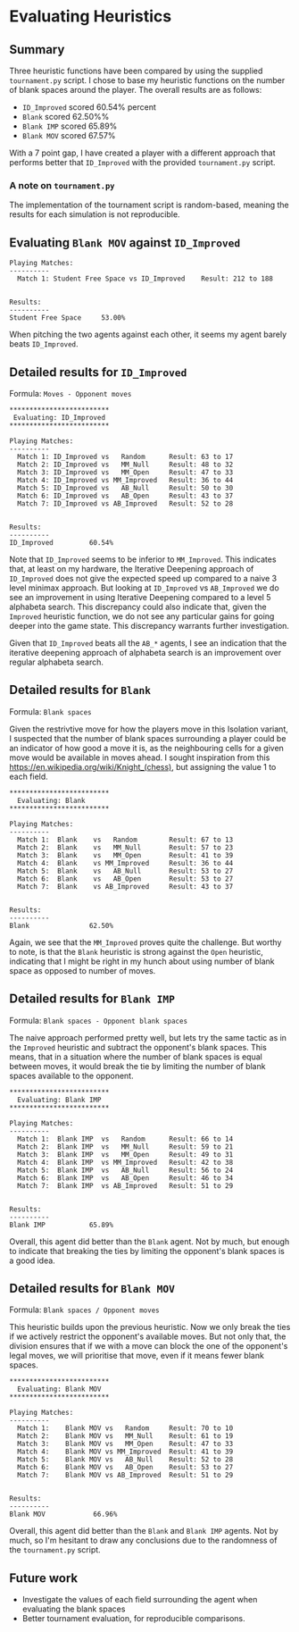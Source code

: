 # Evaluating Heuristics

## Summary
Three heuristic functions have been compared by using the supplied `tournament.py` script. I chose to base my heuristic functions on the number of blank spaces around the player. The overall results are as follows:
* `ID_Improved` scored 60.54% percent
* `Blank` scored 62.50%% 
* `Blank IMP` scored 65.89%
* `Blank MOV` scored 67.57%

With a 7 point gap, I have created a player with a different approach that performs better that `ID_Improved` with the provided `tournament.py` script. 

### A note on `tournament.py`
The implementation of the tournament script is random-based, meaning the results for each simulation is not reproducible.

## Evaluating  `Blank MOV` against `ID_Improved` 
```
Playing Matches:
----------
  Match 1: Student Free Space vs ID_Improved 	Result: 212 to 188


Results:
----------
Student Free Space     53.00%
```

When pitching the two agents against each other, it seems my agent barely beats `ID_Improved`. 


## Detailed results for `ID_Improved`
Formula: `Moves - Opponent moves`

```
*************************
 Evaluating: ID_Improved
*************************

Playing Matches:
----------
  Match 1: ID_Improved vs   Random    	Result: 63 to 17
  Match 2: ID_Improved vs   MM_Null   	Result: 48 to 32
  Match 3: ID_Improved vs   MM_Open   	Result: 47 to 33
  Match 4: ID_Improved vs MM_Improved 	Result: 36 to 44
  Match 5: ID_Improved vs   AB_Null   	Result: 50 to 30
  Match 6: ID_Improved vs   AB_Open   	Result: 43 to 37
  Match 7: ID_Improved vs AB_Improved 	Result: 52 to 28


Results:
----------
ID_Improved         60.54%
```
Note that `ID_Improved` seems to be inferior to `MM_Improved`. This indicates that, at least on my hardware, the Iterative Deepening approach of `ID_Improved` does not give the expected speed up compared to a naive 3 level minimax approach. But looking at `ID_Improved` vs `AB_Improved` we do see an improvement in using Iterative Deepening compared to a level 5 alphabeta search. This discrepancy could also indicate that, given the `Improved` heuristic function, we do not see any particular gains for going deeper into the game state. This discrepancy warrants further investigation.

Given that `ID_Improved` beats all the `AB_*` agents, I see an indication that the iterative deepening approach of alphabeta search is an improvement over regular alphabeta search.

## Detailed results for `Blank`
Formula: `Blank spaces` 

Given the restrivtive move for how the players move in this Isolation variant, I suspected that the number of blank spaces surrounding a player could be an indicator of how good a move it is, as the neighbouring cells for a given move would be available in moves ahead. I sought inspiration from this <https://en.wikipedia.org/wiki/Knight_(chess)>, but assigning the value 1 to each field. 

```
*************************
  Evaluating: Blank
*************************

Playing Matches:
----------
  Match 1:  Blank    vs   Random    	Result: 67 to 13
  Match 2:  Blank    vs   MM_Null   	Result: 57 to 23
  Match 3:  Blank    vs   MM_Open   	Result: 41 to 39
  Match 4:  Blank    vs MM_Improved 	Result: 36 to 44
  Match 5:  Blank    vs   AB_Null   	Result: 53 to 27
  Match 6:  Blank    vs   AB_Open   	Result: 53 to 27
  Match 7:  Blank    vs AB_Improved 	Result: 43 to 37


Results:
----------
Blank               62.50%
```
Again, we see that the `MM_Improved` proves quite the challenge. But worthy to note, is that the `Blank` heuristic is strong against the `Open` heuristic, indicating that I might be right in my hunch about using number of blank space as opposed to number of moves.

## Detailed results for `Blank IMP`
Formula: `Blank spaces - Opponent blank spaces`

The naive approach performed pretty well, but lets try the same tactic as in the `Improved` heuristic and subtract the opponent's blank spaces. This means, that in a situation where the number of blank spaces is equal between moves, it would break the tie by limiting the number of blank spaces available to the opponent.

```
*************************
  Evaluating: Blank IMP
*************************

Playing Matches:
----------
  Match 1:  Blank IMP  vs   Random    	Result: 66 to 14
  Match 2:  Blank IMP  vs   MM_Null   	Result: 59 to 21
  Match 3:  Blank IMP  vs   MM_Open   	Result: 49 to 31
  Match 4:  Blank IMP  vs MM_Improved 	Result: 42 to 38
  Match 5:  Blank IMP  vs   AB_Null   	Result: 56 to 24
  Match 6:  Blank IMP  vs   AB_Open   	Result: 46 to 34
  Match 7:  Blank IMP  vs AB_Improved 	Result: 51 to 29


Results:
----------
Blank IMP           65.89%
```
Overall, this agent did better than the `Blank` agent. Not by much, but enough to indicate that breaking the ties by limiting the opponent's blank spaces is a good idea.


## Detailed results for `Blank MOV`
Formula: `Blank spaces / Opponent moves`

This heuristic builds upon the previous heuristic. Now we only break the ties if we actively restrict the opponent's available moves. But not only that, the division ensures that if we with a move can block the one of the opponent's legal moves, we will prioritise that move, even if it means fewer blank spaces.

```
*************************
  Evaluating: Blank MOV
*************************

Playing Matches:
----------
  Match 1:    Blank MOV vs   Random    	Result: 70 to 10
  Match 2:    Blank MOV vs   MM_Null   	Result: 61 to 19
  Match 3:    Blank MOV vs   MM_Open   	Result: 47 to 33
  Match 4:    Blank MOV vs MM_Improved 	Result: 41 to 39
  Match 5:    Blank MOV vs   AB_Null   	Result: 52 to 28
  Match 6:    Blank MOV vs   AB_Open   	Result: 53 to 27
  Match 7:    Blank MOV vs AB_Improved 	Result: 51 to 29


Results:
----------
Blank MOV            66.96%
```
Overall, this agent did better than the `Blank` and `Blank IMP` agents. Not by much, so I'm hesitant to draw any conclusions due to the randomness of the `tournament.py` script. 


## Future work
* Investigate the values of each field surrounding the agent when evaluating the blank spaces
* Better tournament evaluation, for reproducible comparisons.

